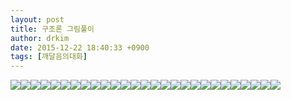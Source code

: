```yaml
---
layout: post
title: 구조론 그림풀이
author: drkim
date: 2015-12-22 18:40:33 +0900
tags: [깨달음의대화]
---
```


![](/files/attach/images/198/897/650/1.jpg)![](/files/attach/images/198/897/650/2.jpg)![](/files/attach/images/198/897/650/3.jpg)![](/files/attach/images/198/897/650/4.jpg)![](/files/attach/images/198/897/650/5.jpg)![](/files/attach/images/198/897/650/6.jpg)![](/files/attach/images/198/897/650/7.jpg)![](/files/attach/images/198/897/650/8.jpg)![](/files/attach/images/198/897/650/9.jpg)![](/files/attach/images/198/897/650/10.jpg)![](/files/attach/images/198/897/650/11.jpg)![](/files/attach/images/198/897/650/12.jpg)![](/files/attach/images/198/897/650/13.jpg)![](/files/attach/images/198/897/650/14.jpg)![](/files/attach/images/198/897/650/15.jpg)![](/files/attach/images/198/897/650/16.jpg)![](/files/attach/images/198/897/650/17.jpg)![](/files/attach/images/198/897/650/18.jpg)![](/files/attach/images/198/897/650/19.jpg)![](/files/attach/images/198/897/650/20.jpg)![](/files/attach/images/198/897/650/21.jpg)![](/files/attach/images/198/897/650/22.jpg)![](/files/attach/images/198/897/650/23.jpg)![](/files/attach/images/198/897/650/24.jpg)![](/files/attach/images/198/897/650/25.jpg)![](/files/attach/images/198/897/650/26.jpg)![](/files/attach/images/198/897/650/27.jpg)
